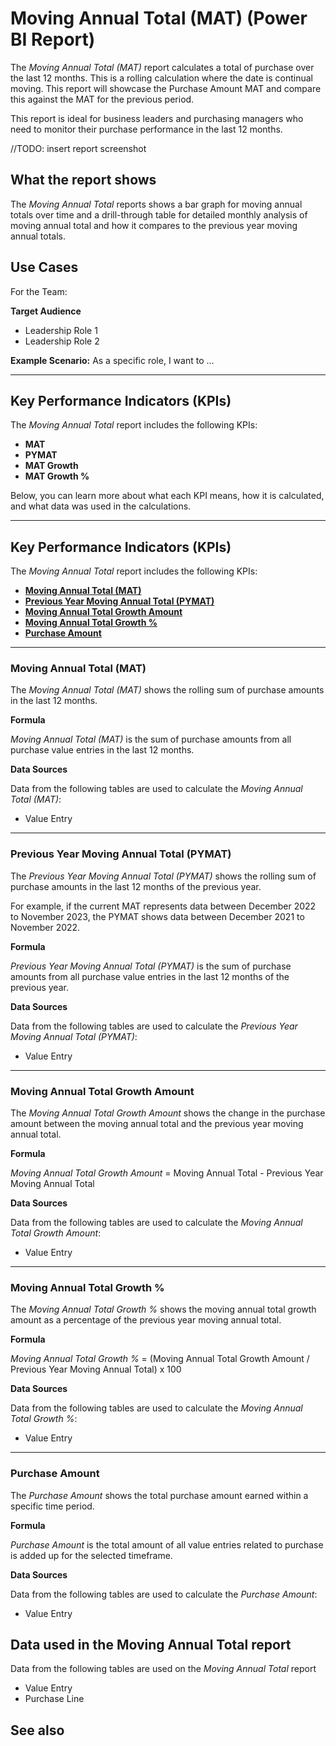 # Moving Annual Total (MAT) (Power BI Report)

The _Moving Annual Total (MAT)_ report calculates a total of purchase over the last 12 months. This is a rolling calculation where the date is continual moving. This report will showcase the Purchase Amount MAT and compare this against the MAT for the previous period. 

This report is ideal for business leaders and purchasing managers who need to monitor their purchase performance in the last 12 months.

//TODO: insert report screenshot

## What the report shows

The *Moving Annual Total* reports shows a bar graph for moving annual totals over time and a drill-through table for detailed monthly analysis of moving annual total and how it compares to the previous year moving annual totals.

## Use Cases

For the Team:

**Target Audience**
- Leadership Role 1
- Leadership Role 2

**Example Scenario:** As a specific role, I want to ...

---

## Key Performance Indicators (KPIs)

The _Moving Annual Total_ report includes the following KPIs:

- **MAT**
- **PYMAT**
- **MAT Growth**
- **MAT Growth %**

Below, you can learn more about what each KPI means, how it is calculated, and what data was used in the calculations.

---
## Key Performance Indicators (KPIs)

The _Moving Annual Total_ report includes the following KPIs:

- [**Moving Annual Total (MAT)**](#moving-annual-total-mat)
- [**Previous Year Moving Annual Total (PYMAT)**](#previous-year-moving-annual-total-pymat)
- [**Moving Annual Total Growth Amount**](#moving-annual-total-growth-amount)
- [**Moving Annual Total Growth %**](#moving-annual-total-growth-)
- [**Purchase Amount**](#purchase-amount)

---
### Moving Annual Total (MAT)
The *Moving Annual Total (MAT)* shows the rolling sum of purchase amounts in the last 12 months.

**Formula**  

*Moving Annual Total (MAT)* is the sum of purchase amounts from all purchase value entries in the last 12 months.

**Data Sources**

Data from the following tables are used to calculate the *Moving Annual Total (MAT)*:
- Value Entry

---
### Previous Year Moving Annual Total (PYMAT)
The *Previous Year Moving Annual Total (PYMAT)* shows the rolling sum of purchase amounts in the last 12 months of the previous year. 

For example, if the current MAT represents data between December 2022 to November 2023, the PYMAT shows data between December 2021 to November 2022.

**Formula**  

*Previous Year Moving Annual Total (PYMAT)* is the sum of purchase amounts from all purchase value entries in the last 12 months of the previous year.

**Data Sources**

Data from the following tables are used to calculate the *Previous Year Moving Annual Total (PYMAT)*:
- Value Entry

---
### Moving Annual Total Growth Amount
The *Moving Annual Total Growth Amount* shows the change in the purchase amount between the moving annual total and the previous year moving annual total.

**Formula**  

*Moving Annual Total Growth Amount* = Moving Annual Total - Previous Year Moving Annual Total

**Data Sources**

Data from the following tables are used to calculate the *Moving Annual Total Growth Amount*:
- Value Entry

---
### Moving Annual Total Growth %
The *Moving Annual Total Growth %* shows the moving annual total growth amount as a percentage of the previous year moving annual total.

**Formula**  

*Moving Annual Total Growth %* = (Moving Annual Total Growth Amount / Previous Year Moving Annual Total) x 100

**Data Sources**

Data from the following tables are used to calculate the *Moving Annual Total Growth %*:
- Value Entry

---
### Purchase Amount

The *Purchase Amount* shows the total purchase amount earned within a specific time period.

**Formula**  

*Purchase Amount* is the total amount of all value entries related to purchase is added up for the selected timeframe.

**Data Sources**

Data from the following tables are used to calculate the *Purchase Amount*:
- Value Entry

## Data used in the Moving Annual Total report

Data from the following tables are used on the *Moving Annual Total* report
- Value Entry
- Purchase Line

## See also
